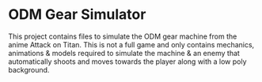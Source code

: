# ODM Gear Simulator
This project contains files to simulate the ODM gear machine from the anime Attack on Titan. This is not a full game and only contains mechanics, animations & models required to simulate the machine & an enemy that automatically shoots and moves towards the player along with a low poly background.
